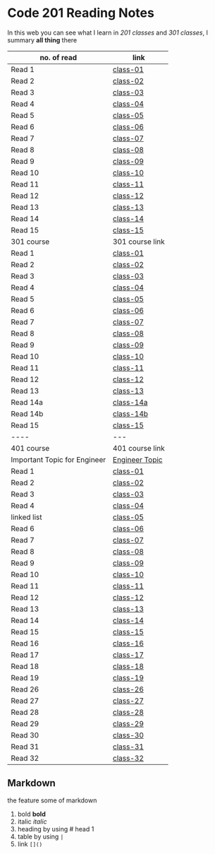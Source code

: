 # Code 201 Reading Notes
In this web you can see what I learn in *201 classes* and *301 classes*, I summary **all thing** there

no. of read | link
------------|------
Read 1 | [class-01](https://sondoshassan.github.io/reading-notes/class-01)
Read 2 | [class-02](https://sondoshassan.github.io/reading-notes/class-02)
Read 3 | [class-03](https://sondoshassan.github.io/reading-notes/class-03)
Read 4 | [class-04](https://sondoshassan.github.io/reading-notes/class-04)
Read 5 | [class-05](https://sondoshassan.github.io/reading-notes/class-05)
Read 6 | [class-06](https://sondoshassan.github.io/reading-notes/class-06)
Read 7 | [class-07](https://sondoshassan.github.io/reading-notes/class-07)
Read 8 | [class-08](https://sondoshassan.github.io/reading-notes/class-08)
Read 9 | [class-09](https://sondoshassan.github.io/reading-notes/class-09)
Read 10 | [class-10](https://sondoshassan.github.io/reading-notes/class-10)
Read 11 | [class-11](https://sondoshassan.github.io/reading-notes/class-11)
Read 12 | [class-12](https://sondoshassan.github.io/reading-notes/class-12)
Read 13 | [class-13](https://sondoshassan.github.io/reading-notes/class-13)
Read 14 | [class-14](https://sondoshassan.github.io/reading-notes/class-14)
Read 15 | [class-15](https://sondoshassan.github.io/reading-notes/class-15)
301 course | 301 course link
Read 1 | [class-01](./read-01.md)
Read 2 | [class-02](./read-02.md)
Read 3 | [class-03](./read-03.md)
Read 4 | [class-04](./read-04.md)
Read 5 | [class-05](./read-05.md)
Read 6 | [class-06](./read-06.md)
Read 7 | [class-07](./read-07.md)
Read 8 | [class-08](./read-08.md)
Read 9 | [class-09](./read-09.md)
Read 10 | [class-10](./read-10.md)
Read 11 | [class-11](./read-11.md)
Read 12 | [class-12](./read-12.md)
Read 13 | [class-13](./read-13.md)
Read 14a | [class-14a](./read-14a.md)
Read 14b | [class-14b](./read-14b.md)
Read 15 | [class-15](./read-15.md)
----|---
401 course | 401 course link
Important Topic for Engineer | [Engineer Topic](./read4-01.md)
Read 1 | [class-01](./read4-01b.md)
Read 2 | [class-02](./read4-02.md)
Read 3 | [class-03](./read4-03.md)
Read 4 | [class-04](./read4-04.md)
linked list | [class-05](./read4-05a.md)
Read 6 | [class-06](./read4-06.md)
Read 7 | [class-07](./read4-07.md)
Read 8 | [class-08](./read4-08.md)
Read 9 | [class-09](./read4-09.md)
Read 10 | [class-10](./read4-10.md)
Read 11 | [class-11](./read4-11.md)
Read 12 | [class-12](./read4-12.md)
Read 13 | [class-13](./read4-13.md)
Read 14 | [class-14](./read4-14.md)
Read 15 | [class-15](./read4-15.md)
Read 16 | [class-16](./read4-16.md)
Read 17 | [class-17](./read4-17.md)
Read 18 | [class-18](./read4-18.md)
Read 19 | [class-19](./read4-19.md)
Read 26 | [class-26](./read4-26.md)
Read 27 | [class-27](./read4-27.md)
Read 28 | [class-28](./read4-28.md)
Read 29 | [class-29](./read4-29.md)
Read 30 | [class-30](./read4-30.md)
Read 31 | [class-31](./read4-31.md)
Read 32 | [class-32](./read4-32.md)




## Markdown
the feature some of markdown
1. bold **bold**
2. italic *italic*
3. heading by using # head 1
4. table by using `|`
5. link `[]()`





